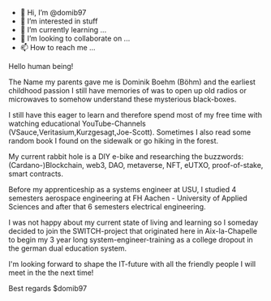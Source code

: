 - 👋 Hi, I’m @domib97
- 👀 I’m interested in stuff
- 🌱 I’m currently learning ...
- 💞️ I’m looking to collaborate on ...
- 📫 How to reach me ...

Hello human being!

The Name my parents gave me is Dominik Boehm (Böhm)
and the earliest childhood passion I still have memories of was to open up old radios or microwaves to somehow understand these mysterious black-boxes. 

I still have this eager to learn and therefore spend most of my free time with watching educational YouTube-Channels (VSauce,Veritasium,Kurzgesagt,Joe-Scott). 
Sometimes I also read some random book I found on the sidewalk or go hiking in the forest. 

My current rabbit hole is a DIY e-bike and researching the buzzwords: (Cardano-)Blockchain,
web3, DAO, metaverse, NFT, eUTXO, proof-of-stake, smart contracts.

Before  my apprenticeship as a systems engineer at USU, I studied 4 semesters aerospace engineering at
FH Aachen - University of Applied Sciences and after that 6 semesters electrical engineering. 

I was not happy about my current state of living and learning so I someday decided to join the SWITCH-project that originated here in Aix-la-Chapelle to begin my 3 year long system-engineer-training as a college dropout in the german dual education system.

I'm looking forward to shape the IT-future with all the friendly people I will meet in the the next time!


Best regards
$domib97

<!---
domib97/domib97 is a ✨ special ✨ repository because its `README.md` (this file) appears on your GitHub profile.
You can click the Preview link to take a look at your changes.
--->
